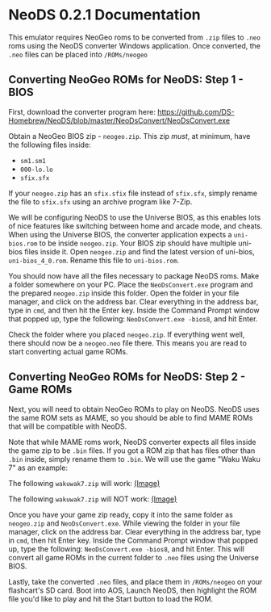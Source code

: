 # NeoDS 0.2.1 Documentation

This emulator requires NeoGeo roms to be converted from `.zip` files to `.neo` roms using the NeoDS converter Windows application. Once converted, the `.neo` files can be placed into `/ROMs/neogeo`

## Converting NeoGeo ROMs for NeoDS: Step 1 - BIOS 
First, download the converter program here: https://github.com/DS-Homebrew/NeoDS/blob/master/NeoDsConvert/NeoDsConvert.exe

Obtain a NeoGeo BIOS zip - `neogeo.zip`. This zip *must*, at minimum, have the following files inside: 

- `sm1.sm1`
- `000-lo.lo`
- `sfix.sfx`

If your `neogeo.zip` has an `sfix.sfix` file instead of `sfix.sfx`, simply rename the file to `sfix.sfx` using an archive program like 7-Zip.

We will be configuring NeoDS to use the Universe BIOS, as this enables lots of nice features like switching between home and arcade mode, and cheats. When using the Universe BIOS, the converter application expects a `uni-bios.rom` to be inside `neogeo.zip`. Your BIOS zip should have multiple uni-bios files inside it. Open `neogeo.zip` and find the latest version of uni-bios, `uni-bios_4_0.rom`. Rename this file to `uni-bios.rom`.

You should now have all the files necessary to package NeoDS roms. Make a folder somewhere on your PC. Place the `NeoDsConvert.exe` program and the prepared `neogeo.zip` inside this folder. Open the folder in your file manager, and click on the address bar. Clear everything in the address bar, type in `cmd`, and then hit the Enter key. Inside the Command Prompt window that popped up, type the following: `NeoDsConvert.exe -bios8`, and hit Enter.

Check the folder where you placed `neogeo.zip`. If everything went well, there should now be a `neogeo.neo` file there. This means you are read to start converting actual game ROMs.

## Converting NeoGeo ROMs for NeoDS: Step 2 - Game ROMs
Next, you will need to obtain NeoGeo ROMs to play on NeoDS. NeoDS uses the same ROM sets as MAME, so you should be able to find MAME ROMs that will be compatible with NeoDS.

Note that while MAME roms work, NeoDS converter expects all files inside the game zip to be `.bin` files. If you got a ROM zip that has files other than `.bin` inside, simply rename them to `.bin`. We will use the game "Waku Waku 7" as an example:

The following `wakuwak7.zip` will work: [(Image)](https://i.imgur.com/K2k5tU8.png)

The following `wakuwak7.zip` will NOT work: [(Image)](https://i.imgur.com/5iMmtxV.png)

Once you have your game zip ready, copy it into the same folder as `neogeo.zip` and `NeoDsConvert.exe`. While viewing the folder in your file manager, click on the address bar. Clear everything in the address bar, type in `cmd`, then hit Enter key. Inside the Command Prompt window that popped up, type the following: `NeoDsConvert.exe -bios8`, and hit Enter. This will convert all game ROMs in the current folder to `.neo` files using the Universe BIOS.

Lastly, take the converted `.neo` files, and place them in `/ROMs/neogeo` on your flashcart's SD card. Boot into AOS, Launch NeoDS, then highlight the ROM file you'd like to play and hit the Start button to load the ROM.
